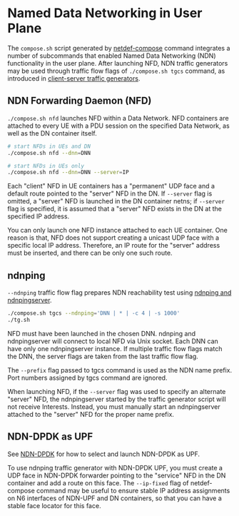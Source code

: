 # Named Data Networking in User Plane

The `compose.sh` script generated by [netdef-compose](../netdef-compose/README.md) command integrates a number of subcommands that enabled Named Data Networking (NDN) functionality in the user plane.
After launching NFD, NDN traffic generators may be used through traffic flow flags of `./compose.sh tgcs` command, as introduced in [client-server traffic generators](tgcs.md).

## NDN Forwarding Daemon (NFD)

`./compose.sh nfd` launches NFD within a Data Network.
NFD containers are attached to every UE with a PDU session on the specified Data Network, as well as the DN container itself.

```bash
# start NFDs in UEs and DN
./compose.sh nfd --dnn=DNN

# start NFDs in UEs only
./compose.sh nfd --dnn=DNN --server=IP
```

Each "client" NFD in UE containers has a "permanent" UDP face and a default route pointed to the "server" NFD in the DN.
If `--server` flag is omitted, a "server" NFD is launched in the DN container netns; if `--server` flag is specified, it is assumed that a "server" NFD exists in the DN at the specified IP address.

You can only launch one NFD instance attached to each UE container.
One reason is that, NFD does not support creating a unicast UDP face with a specific local IP address.
Therefore, an IP route for the "server" address must be inserted, and there can be only one such route.

## ndnping

`--ndnping` traffic flow flag prepares NDN reachability test using [ndnping and ndnpingserver](https://github.com/named-data/ndn-tools/tree/master/tools/ping).

```bash
./compose.sh tgcs --ndnping='DNN | * | -c 4 | -s 1000'
./tg.sh
```

NFD must have been launched in the chosen DNN.
ndnping and ndnpingserver will connect to local NFD via Unix socket.
Each DNN can have only one ndnpingserver instance.
If multiple traffic flow flags match the DNN, the server flags are taken from the last traffic flow flag.

The `--prefix` flag passed to tgcs command is used as the NDN name prefix.
Port numbers assigned by tgcs command are ignored.

When launching NFD, if the `--server` flag was used to specify an alternate "server" NFD, the ndnpingserver started by the traffic generator script will not receive Interests.
Instead, you must manually start an ndnpingserver attached to the "server" NFD for the proper name prefix.

## NDN-DPDK as UPF

See [NDN-DPDK](../ndndpdk/README.md) for how to select and launch NDN-DPDK as UPF.

To use ndnping traffic generator with NDN-DPDK UPF, you must create a UDP face in NDN-DPDK forwarder pointing to the "service" NFD in the DN container and add a route on this face.
The `--ip-fixed` flag of netdef-compose command may be useful to ensure stable IP address assignments on N6 interfaces of NDN-UPF and DN containers, so that you can have a stable face locator for this face.
